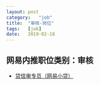 ```yaml
---
layout:	post
category:	"job"
title:	"审核-岗位"
tags:	[job]
date:	2019-02-18
---
```

## 网易内推职位类别：审核
- [贷信审专员（网易小贷）](http://mobile.bole.netease.com/bole/boleDetail?id=955&employeeId=346f03c3cda5f04c&key=all)
